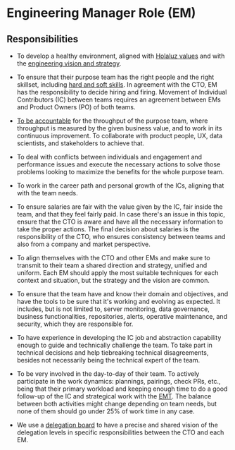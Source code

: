 # Engineering Manager Role (EM)

## Responsibilities

- To develop a healthy environment, aligned with [Holaluz values](https://drive.google.com/file/d/15QltL5S1phAQeTl4rlveiT5uoblGQz6f/view) and with the [engineering vision and strategy](../../README.md).

- To ensure that their purpose team has the right people and the right skillset, including [hard and soft skills](https://www.thebalancecareers.com/hard-skills-vs-soft-skills-2063780). In agreement with the CTO, EM has the responsibility to decide hiring and firing. Movement of Individual Contributors (IC) between teams requires an agreement between EMs and Product Owners (PO) of both teams.

- [To be accountable](https://dictionary.cambridge.org/dictionary/english/accountable) for the throughput of the purpose team, where throughput is measured by the given business value, and to work in its continuous improvement. To collaborate with product people, UX, data scientists, and stakeholders to achieve that.

- To deal with conflicts between individuals and engagement and performance issues and execute the necessary actions to solve those problems looking to maximize the benefits for the whole purpose team.

- To work in the career path and personal growth of the ICs, aligning that with the team needs.

- To ensure salaries are fair with the value given by the IC, fair inside the team, and that they feel fairly paid. In case there's an issue in this topic, ensure that the CTO is aware and have all the necessary information to take the proper actions. The final decision about salaries is the responsibility of the CTO, who ensures consistency between teams and also from a company and market perspective.

- To align themselves with the CTO and other EMs and make sure to transmit to their team a shared direction and strategy, unified and uniform. Each EM should apply the most suitable techniques for each context and situation, but the strategy and the vision are common.

- To ensure that the team have and know their domain and objectives, and have the tools to be sure that it's working and evolving as expected. It includes, but is not limited to, server monitoring, data governance, business functionalities, repositories, alerts, operative maintenance, and security, which they are responsible for.

- To have experience in developing the IC job and abstraction capability enough to guide and technically challenge the team. To take part in technical decisions and help tiebreaking technical disagreements, besides not necessarily being the technical expert of the team.

- To be very involved in the day-to-day of their team. To actively participate in the work dynamics: plannings, pairings, check PRs, etc., being that their primary workload and keeping enough time to do a good follow-up of the IC and strategical work with the [EMT](../teams/engineering_management_team.md). The balance between both activities might change depending on team needs, but none of them should go under 25% of work time in any case.

- We use a [delegation board](https://docs.google.com/spreadsheets/d/1qPaeVO3RSkNdQ9tycSKE3H-oyk-bIciDu-_hw8O8UW0/edit?usp=sharing) to have a precise and shared vision of the delegation levels in specific responsibilities between the CTO and each EM.